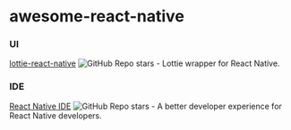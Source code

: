 # awesome-react-native


### UI

[lottie-react-native](https://github.com/lottie-react-native/lottie-react-native) ![GitHub Repo stars](https://img.shields.io/github/stars/lottie-react-native/lottie-react-native?style=plastic) - Lottie wrapper for React Native.

### IDE
[React Native IDE](https://ide.swmansion.com/) ![GitHub Repo stars](https://img.shields.io/github/stars/software-mansion/react-native-ide?style=plastic) - A better developer experience for React Native developers.
